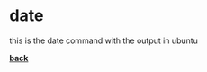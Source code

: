 # date
this is the date command with the output in ubuntu

[**back**](https://github.com/varundevs/ubuntu-linux/tree/main/exp1)
